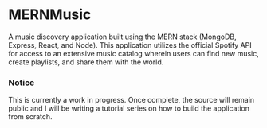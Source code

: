 # MERNMusic

A music discovery application built using the MERN stack (MongoDB, Express, React, and Node). This application utilizes the official Spotify API for access to an extensive music catalog wherein users can find new music, create playlists, and share them with the world.

### Notice

This is currently a work in progress. Once complete, the source will remain public and I will be writing a tutorial series on how to build the application from scratch.
